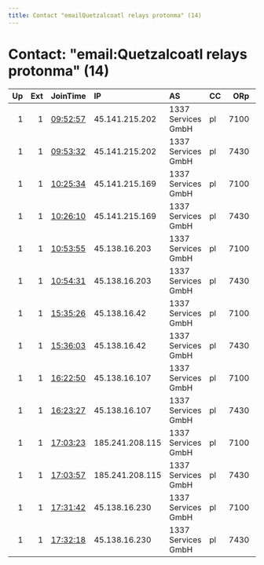 ```yaml
---
title: Contact "emailQuetzalcoatl relays protonma" (14)
---
```


# Contact: "email:Quetzalcoatl relays protonma" (14)

|   Up |   Ext | JoinTime                                                                                              | IP              | AS                 | CC   |   ORp |   Dirp | OS    | Version   | Nickname     |   eFamMembers |
|-----:|------:|:------------------------------------------------------------------------------------------------------|:----------------|:-------------------|:-----|------:|-------:|:------|:----------|:-------------|--------------:|
|    1 |     1 | [09:52:57](https://nusenu.github.io/OrNetStats/w/relay/3B7DA1409CBFB9C66B9F040D52DF6DAA329D71C4.html) | 45.141.215.202  | 1337 Services GmbH | pl   |  7100 |      0 | Linux | 0.4.7.13  | Quetzalcoatl |            70 |
|    1 |     1 | [09:53:32](https://nusenu.github.io/OrNetStats/w/relay/CEA25DD9B135E379C7782D6B0A5D2D1A7E8CF39C.html) | 45.141.215.202  | 1337 Services GmbH | pl   |  7430 |      0 | Linux | 0.4.7.13  | Quetzalcoatl |            70 |
|    1 |     1 | [10:25:34](https://nusenu.github.io/OrNetStats/w/relay/9A11E4B46DC53E13043B9FC1EBAFE0128D699B58.html) | 45.141.215.169  | 1337 Services GmbH | pl   |  7100 |      0 | Linux | 0.4.7.13  | Quetzalcoatl |            66 |
|    1 |     1 | [10:26:10](https://nusenu.github.io/OrNetStats/w/relay/EDCC2668AF97EBA53CD8C228B9127F6CC73D9552.html) | 45.141.215.169  | 1337 Services GmbH | pl   |  7430 |      0 | Linux | 0.4.7.13  | Quetzalcoatl |            66 |
|    1 |     1 | [10:53:55](https://nusenu.github.io/OrNetStats/w/relay/92A8C8292F06E18B116DDD50F517040A17D80512.html) | 45.138.16.203   | 1337 Services GmbH | pl   |  7100 |      0 | Linux | 0.4.7.13  | Quetzalcoatl |            62 |
|    1 |     1 | [10:54:31](https://nusenu.github.io/OrNetStats/w/relay/719A124624725B23B8CE953BDA53860973EE10D8.html) | 45.138.16.203   | 1337 Services GmbH | pl   |  7430 |      0 | Linux | 0.4.7.13  | Quetzalcoatl |            62 |
|    1 |     1 | [15:35:26](https://nusenu.github.io/OrNetStats/w/relay/FE19631599B4D9E72F074DCCA39D695F1F03946D.html) | 45.138.16.42    | 1337 Services GmbH | pl   |  7100 |      0 | Linux | 0.4.7.13  | Quetzalcoatl |            58 |
|    1 |     1 | [15:36:03](https://nusenu.github.io/OrNetStats/w/relay/E7BDA9DBC50A4D1D4B7D932456B094941C9BB480.html) | 45.138.16.42    | 1337 Services GmbH | pl   |  7430 |      0 | Linux | 0.4.7.13  | Quetzalcoatl |            58 |
|    1 |     1 | [16:22:50](https://nusenu.github.io/OrNetStats/w/relay/64D90959E50D593D80ACD0E29A2BE9051EB66EEA.html) | 45.138.16.107   | 1337 Services GmbH | pl   |  7100 |      0 | Linux | 0.4.7.13  | Quetzalcoatl |            54 |
|    1 |     1 | [16:23:27](https://nusenu.github.io/OrNetStats/w/relay/C11A2DABF6103F17B29B29B30D20BBC176633BCE.html) | 45.138.16.107   | 1337 Services GmbH | pl   |  7430 |      0 | Linux | 0.4.7.13  | Quetzalcoatl |            54 |
|    1 |     1 | [17:03:23](https://nusenu.github.io/OrNetStats/w/relay/95BEE94B074D484F24BD78882FD14DC38EB0230C.html) | 185.241.208.115 | 1337 Services GmbH | pl   |  7100 |      0 | Linux | 0.4.7.13  | Quetzalcoatl |            50 |
|    1 |     1 | [17:03:57](https://nusenu.github.io/OrNetStats/w/relay/B624FB54C8EAAF15EDC9F373FFEE84C8B857C809.html) | 185.241.208.115 | 1337 Services GmbH | pl   |  7430 |      0 | Linux | 0.4.7.13  | Quetzalcoatl |            50 |
|    1 |     1 | [17:31:42](https://nusenu.github.io/OrNetStats/w/relay/87686D149315458DD54AF4C43925D94CF2CBAE72.html) | 45.138.16.230   | 1337 Services GmbH | pl   |  7100 |      0 | Linux | 0.4.7.13  | Quetzalcoatl |            46 |
|    1 |     1 | [17:32:18](https://nusenu.github.io/OrNetStats/w/relay/5CDFBC448628E982CB34E1477745070DF78383F4.html) | 45.138.16.230   | 1337 Services GmbH | pl   |  7430 |      0 | Linux | 0.4.7.13  | Quetzalcoatl |            46 |
